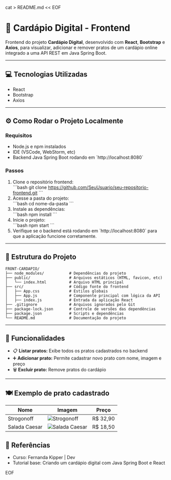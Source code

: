 cat > README.md << EOF
# 🍴 Cardápio Digital - Frontend

Frontend do projeto **Cardápio Digital**, desenvolvido com **React**, **Bootstrap** e **Axios**, para visualizar, adicionar e remover pratos de um cardápio online integrado a uma API REST em Java Spring Boot.

---

## 💻 Tecnologias Utilizadas

- React  
- Bootstrap  
- Axios  

---

## ⚙️ Como Rodar o Projeto Localmente

### Requisitos

- Node.js e npm instalados  
- IDE (VSCode, WebStorm, etc)  
- Backend Java Spring Boot rodando em \`http://localhost:8080\`

### Passos

1. Clone o repositório frontend:  
   \`\`\`bash
   git clone https://github.com/SeuUsuario/seu-repositorio-frontend.git
   \`\`\`
2. Acesse a pasta do projeto:  
   \`\`\`bash
   cd nome-da-pasta
   \`\`\`
3. Instale as dependências:  
   \`\`\`bash
   npm install
   \`\`\`
4. Inicie o projeto:  
   \`\`\`bash
   npm start
   \`\`\`
5. Verifique se o backend está rodando em \`http://localhost:8080\` para que a aplicação funcione corretamente.

---

## 📂 Estrutura do Projeto

```
FRONT-CARDAPIO/
├── node_modules/           # Dependências do projeto
├── public/                 # Arquivos estáticos (HTML, favicon, etc)
│   └── index.html          # Arquivo HTML principal
├── src/                    # Código fonte do frontend
│   ├── App.css             # Estilos globais
│   ├── App.js              # Componente principal com lógica da API
│   ├── index.js            # Entrada da aplicação React
├── .gitignore              # Arquivos ignorados pelo Git
├── package-lock.json       # Controle de versões das dependências
├── package.json            # Scripts e dependências
└── README.md               # Documentação do projeto
```

---

## 📝 Funcionalidades

- 📋 **Listar pratos:** Exibe todos os pratos cadastrados no backend  
- ➕ **Adicionar prato:** Permite cadastrar novo prato com nome, imagem e preço  
- 🗑️ **Excluir prato:** Remove pratos do cardápio

---

## 🍽️ Exemplo de prato cadastrado

| Nome          | Imagem                                                       | Preço    |
|---------------|--------------------------------------------------------------|----------|
| Strogonoff    | ![Strogonoff](https://upload.wikimedia.org/wikipedia/commons/1/13/Stroganoff_de_carne.JPG) | R$ 32,90 |
| Salada Caesar | ![Salada Caesar](https://upload.wikimedia.org/wikipedia/commons/6/6f/Caesar_salad_%281%29.jpg) | R$ 18,50 |



## 📖 Referências

- Curso: Fernanda Kipper | Dev  
- Tutorial base: Criando um cardápio digital com Java Spring Boot e React  

EOF
